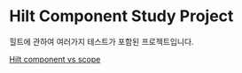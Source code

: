 # Hilt Component Study Project

힐트에 관하여 여러가지 테스트가 포함된 프로젝트입니다.

[Hilt component vs scope](https://github.com/EHK00/HiltComponentStudy/blob/main/singletonScopeTest/README.md)

